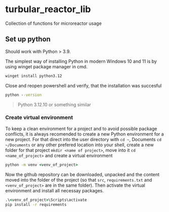 # turbular_reactor_lib
Collection of functions for microreactor usage

## Set up python

Should work with Python > 3.9.

The simplest way of installing Python in modern Windows 10 and 11 is by using winget package manager in cmd. 

```cmd
winget install python3.12
```
Close and reopen powershell and verify, that the installation was succesful

```cmd
python --version
```

>Python 3.12.10 or something similar


### Create virtual environment
To keep a clean environment for a project and to avoid possible package conflicts, it is always recomended to create a new Python environment for a new project. For that direct into the user directory with `cd ~`, Documents `cd ~/Documents` or any other prefered location into your shell, create a new folder for that project `mkdir <name of project>`, move into it `cd <name_of_project>` and create a virtual environment

```cmd
python -m venv <venv_of_project>
```

Now the github repository can be downloaded, unpacked and the content moved into the folder of the project (so that `src`, `requirements.txt` and `<venv_of_project>` are in the same folder). Then activate the virtual environment and install all necessay packages.
```cmd
.\<venv_of_project>\Scripts\activate
pip install -r requirements
```
